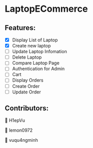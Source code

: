 # LaptopECommerce

## Features:
- [x] Display List of Laptop
- [x] Create new laptop
- [ ] Update Laptop Infomation
- [ ] Delete Laptop
- [ ] Compare Laptop Page
- [ ] Authentication for Admin
- [ ] Cart
- [ ] Display Orders
- [ ] Create Order
- [ ] Update Order

## Contributors:
<p>👨 H1epVu</p>
<p>👨 lemon0972</p>
<p>👨 vuqu4ngminh</p>
